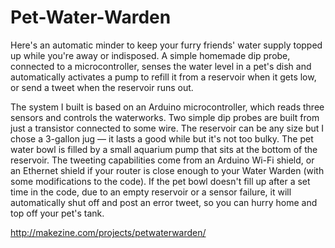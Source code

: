 Pet-Water-Warden
================

Here's an automatic minder to keep your furry friends' water supply topped up while you're away or indisposed. A simple homemade dip probe, connected to a microcontroller, senses the water level in a pet's dish and automatically activates a pump to refill it from a reservoir when it gets low, or send a tweet when the reservoir runs out.

The system I built is based on an Arduino microcontroller, which reads three sensors and controls the waterworks. Two simple dip probes are built from just a transistor connected to some wire. The reservoir can be any size but I chose a 3-gallon jug — it lasts a good while but it's not too bulky. The pet water bowl is filled by a small aquarium pump that sits at the bottom of the reservoir. The tweeting capabilities come from an Arduino Wi-Fi shield, or an Ethernet shield if your router is close enough to your Water Warden (with some modifications to the code). If the pet bowl doesn't fill up after a set time in the code, due to an empty reservoir or a sensor failure, it will automatically shut off and post an error tweet, so you can hurry home and top off your pet's tank.

http://makezine.com/projects/petwaterwarden/

